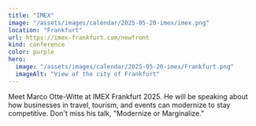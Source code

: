 ```yaml
---
title: "IMEX"
image: "/assets/images/calendar/2025-05-20-imex/imex.png"
location: "Frankfurt"
url: https://imex-frankfurt.com/newfront
kind: conference
color: purple
hero:
  image: "/assets/images/calendar/2025-05-20-imex/Frankfurt.png"
  imageAlt: "View of the city of Frankfurt"
---
```


Meet Marco Otte-Witte at IMEX Frankfurt 2025. He will be speaking about how businesses in travel, tourism, and events can modernize to stay competitive. Don't miss his talk, "Modernize or Marginalize."
